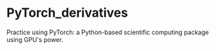 # PyTorch_derivatives
Practice using PyTorch: a Python-based scientific computing package using GPU's power.
